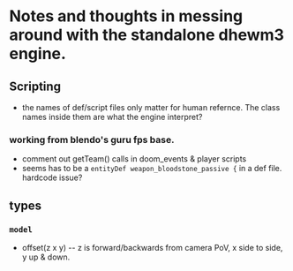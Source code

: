 # Notes and thoughts in messing around with the standalone dhewm3 engine.

## Scripting

* the names of def/script files only matter for human refernce. The class names inside them are what the engine interpret?


### working from blendo's guru fps base.

* comment out getTeam() calls in doom_events & player scripts
* seems has to be a `entityDef weapon_bloodstone_passive {` in a def file. hardcode issue?

## types

### `model`
* offset(z x y) -- z is forward/backwards from camera PoV, x side to side, y up & down.

